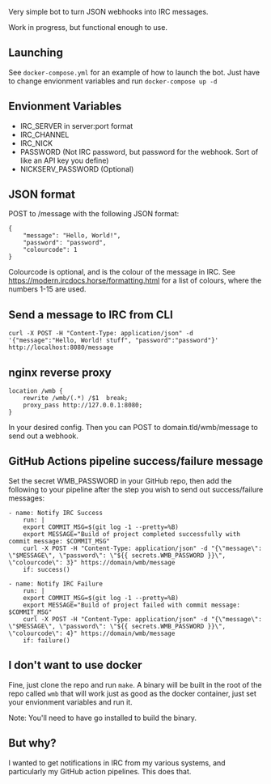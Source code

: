 Very simple bot to turn JSON webhooks into IRC messages.

Work in progress, but functional enough to use.

## Launching
See `docker-compose.yml` for an example of how to launch the bot. Just have to change envionment variables and run `docker-compose up -d`

## Envionment Variables
- IRC_SERVER in server:port format
- IRC_CHANNEL 
- IRC_NICK
- PASSWORD (Not IRC password, but password for the webhook. Sort of like an API key you define)
- NICKSERV_PASSWORD (Optional)

## JSON format
POST to /message with the following JSON format:
```
{
    "message": "Hello, World!",
    "password": "password",
    "colourcode": 1
}
```
Colourcode is optional, and is the colour of the message in IRC. See https://modern.ircdocs.horse/formatting.html for a list of colours, where the numbers 1-15 are used.

## Send a message to IRC from CLI
```
curl -X POST -H "Content-Type: application/json" -d '{"message":"Hello, World! stuff", "password":"password"}' http://localhost:8080/message
```
## nginx reverse proxy
```
location /wmb {
    rewrite /wmb/(.*) /$1  break;
    proxy_pass http://127.0.0.1:8080;
}
```

In your desired config. Then you can POST to domain.tld/wmb/message to send out a webhook.

## GitHub Actions pipeline success/failure message
Set the secret WMB_PASSWORD in your GitHub repo, then add the following to your pipeline after the step you wish to send out success/failure messages:
```
- name: Notify IRC Success
    run: |
    export COMMIT_MSG=$(git log -1 --pretty=%B)
    export MESSAGE="Build of project completed successfully with commit message: $COMMIT_MSG"
    curl -X POST -H "Content-Type: application/json" -d "{\"message\": \"$MESSAGE\", \"password\": \"${{ secrets.WMB_PASSWORD }}\", \"colourcode\": 3}" https://domain/wmb/message
    if: success()

- name: Notify IRC Failure
    run: |
    export COMMIT_MSG=$(git log -1 --pretty=%B)
    export MESSAGE="Build of project failed with commit message: $COMMIT_MSG"
    curl -X POST -H "Content-Type: application/json" -d "{\"message\": \"$MESSAGE\", \"password\": \"${{ secrets.WMB_PASSWORD }}\", \"colourcode\": 4}" https://domain/wmb/message
    if: failure()
```

## I don't want to use docker
Fine, just clone the repo and run `make`. A binary will be built in the root of the repo called `wmb` that will work just as good as the docker container, just set your envionment variables and run it.

Note: You'll need to have go installed to build the binary.

## But why?
I wanted to get notifications in IRC from my various systems, and particularly my GitHub action pipelines. This does that.